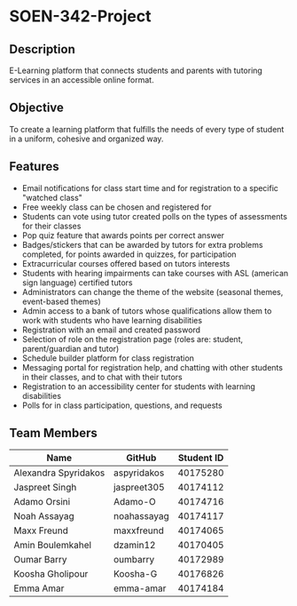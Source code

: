 # SOEN-342-Project

## Description
E-Learning platform that connects students and parents with tutoring services in an accessible online format.

## Objective
To create a learning platform that fulfills the needs of every type of student in a uniform, cohesive and organized way.

## Features
- Email notifications for class start time and for registration to a specific "watched class"
- Free weekly class can be chosen and registered for
- Students can vote using tutor created polls on the types of assessments for their classes
- Pop quiz feature that awards points per correct answer
- Badges/stickers that can be awarded by tutors for extra problems completed, for points awarded in quizzes, for participation
- Extracurricular courses offered based on tutors interests
- Students with hearing impairments can take courses with ASL (american sign language) certified tutors
- Administrators can change the theme of the website (seasonal themes, event-based themes)
- Admin access to a bank of tutors whose qualifications allow them to work with students who have learning disabilities
- Registration with an email and created password
- Selection of role on the registration page (roles are: student, parent/guardian and tutor)
- Schedule builder platform for class registration
- Messaging portal for registration help, and chatting with other students in their classes, and to chat with their tutors
- Registration to an accessibility center for students with learning disabilities 
- Polls for in class participation, questions, and requests

## Team Members
| Name | GitHub | Student ID |
|--------| -----| -----------|
| Alexandra Spyridakos | aspyridakos | 40175280 |
| Jaspreet Singh       | jaspreet305 | 40174112 |
| Adamo Orsini         | Adamo-O     | 40174716 |
| Noah Assayag         | noahassayag | 40174117 |
| Maxx Freund          | maxxfreund  | 40174065 |
| Amin Boulemkahel     | dzamin12    | 40170405 |
| Oumar Barry          | oumbarry    | 40172989 |
| Koosha Gholipour     | Koosha-G    | 40176826 |
| Emma Amar            | emma-amar   | 40174184 |
